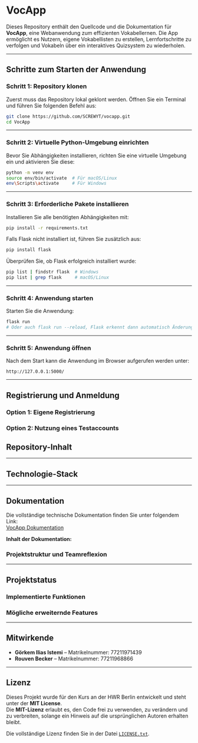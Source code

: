 # **VocApp**

Dieses Repository enthält den Quellcode und die Dokumentation für **VocApp**, eine Webanwendung zum effizienten Vokabellernen. Die App ermöglicht es Nutzern, eigene Vokabellisten zu erstellen, Lernfortschritte zu verfolgen und Vokabeln über ein interaktives Quizsystem zu wiederholen.

---

## **Schritte zum Starten der Anwendung**

### **Schritt 1: Repository klonen**
Zuerst muss das Repository lokal geklont werden. Öffnen Sie ein Terminal und führen Sie folgenden Befehl aus:

```bash
git clone https://github.com/SCREWYT/vocapp.git
cd VocApp
```

---

### **Schritt 2: Virtuelle Python-Umgebung einrichten**
Bevor Sie Abhängigkeiten installieren, richten Sie eine virtuelle Umgebung ein und aktivieren Sie diese:

```bash
python -m venv env
source env/bin/activate  # Für macOS/Linux
env\Scripts\activate     # Für Windows
```

---

### **Schritt 3: Erforderliche Pakete installieren**
Installieren Sie alle benötigten Abhängigkeiten mit:

```bash
pip install -r requirements.txt
```

Falls Flask nicht installiert ist, führen Sie zusätzlich aus:

```bash
pip install flask
```

Überprüfen Sie, ob Flask erfolgreich installiert wurde:

```bash
pip list | findstr flask  # Windows
pip list | grep flask     # macOS/Linux
```

---

### **Schritt 4: Anwendung starten**
Starten Sie die Anwendung: 

```bash
flask run
# Oder auch flask run --reload, Flask erkennt dann automatisch Änderungen im Code
```

---

### **Schritt 5: Anwendung öffnen**
Nach dem Start kann die Anwendung im Browser aufgerufen werden unter:

```
http://127.0.0.1:5000/
```

---

## **Registrierung und Anmeldung**

### **Option 1: Eigene Registrierung**

### **Option 2: Nutzung eines Testaccounts**


## **Repository-Inhalt**

---

## **Technologie-Stack**

---

## **Dokumentation**

Die vollständige technische Dokumentation finden Sie unter folgendem Link:  
[VocApp Dokumentation](https://screwyt.github.io/vocapp/)

**Inhalt der Dokumentation:**  

### **Projektstruktur und Teamreflexion**

<!-- Hier kommen dann die Reiterpunkte links bei der Doku hin --> 

---

## **Projektstatus**

### **Implementierte Funktionen**

### **Mögliche erweiternde Features**

---

## **Mitwirkende**

- **Görkem Ilias Istemi** – Matrikelnummer: 77211971439
- **Rouven Becker** – Matrikelnummer: 77211968866 

---

## **Lizenz**  

Dieses Projekt wurde für den Kurs an der HWR Berlin entwickelt und steht unter der **MIT License**.  
Die **MIT-Lizenz** erlaubt es, den Code frei zu verwenden, zu verändern und zu verbreiten, solange ein Hinweis auf die ursprünglichen Autoren erhalten bleibt.  

Die vollständige Lizenz finden Sie in der Datei [`LICENSE.txt`](LICENSE.txt).